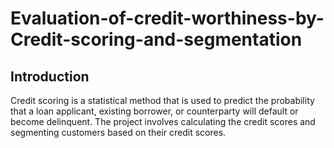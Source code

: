 # Evaluation-of-credit-worthiness-by-Credit-scoring-and-segmentation
## Introduction

Credit scoring is a statistical method that is used to predict the probability that a loan applicant, existing borrower, or counterparty will default or become delinquent. The project involves calculating the credit scores and segmenting customers based on their credit scores.

